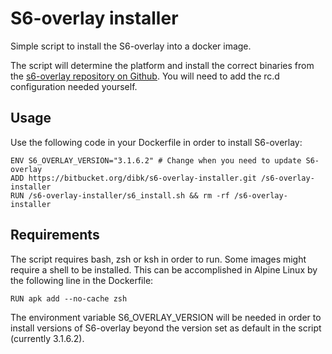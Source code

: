 # S6-overlay installer

Simple script to install the S6-overlay into a docker image.

The script will determine the platform and install the correct binaries from the [s6-overlay repository on Github](https://github.com/just-containers/s6-overlay). You will need to add the rc.d configuration needed yourself.

## Usage

Use the following code in your Dockerfile in order to install S6-overlay:

```
ENV S6_OVERLAY_VERSION="3.1.6.2" # Change when you need to update S6-overlay
ADD https://bitbucket.org/dibk/s6-overlay-installer.git /s6-overlay-installer
RUN /s6-overlay-installer/s6_install.sh && rm -rf /s6-overlay-installer
```

## Requirements

The script requires bash, zsh or ksh in order to run. Some images might require a shell to be installed. This can be accomplished in Alpine Linux by the following line in the Dockerfile:
```
RUN apk add --no-cache zsh
```

The environment variable S6_OVERLAY_VERSION will be needed in order to install versions of S6-overlay beyond the version set as default in the script (currently 3.1.6.2).
